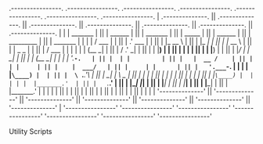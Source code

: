  .----------------.  .----------------.  .----------------.  .----------------.  .----------------.  .----------------.  .----------------. 
| .--------------. || .--------------. || .--------------. || .--------------. || .--------------. || .--------------. || .--------------. |
| |    _______   | || |     ______   | || |  _______     | || |     _____    | || |   ______     | || |  _________   | || |    _______   | |
| |   /  ___  |  | || |   .' ___  |  | || | |_   __ \    | || |    |_   _|   | || |  |_   __ \   | || | |  _   _  |  | || |   /  ___  |  | |
| |  |  (__ \_|  | || |  / .'   \_|  | || |   | |__) |   | || |      | |     | || |    | |__) |  | || | |_/ | | \_|  | || |  |  (__ \_|  | |
| |   '.___`-.   | || |  | |         | || |   |  __ /    | || |      | |     | || |    |  ___/   | || |     | |      | || |   '.___`-.   | |
| |  |`\____) |  | || |  \ `.___.'\  | || |  _| |  \ \_  | || |     _| |_    | || |   _| |_      | || |    _| |_     | || |  |`\____) |  | |
| |  |_______.'  | || |   `._____.'  | || | |____| |___| | || |    |_____|   | || |  |_____|     | || |   |_____|    | || |  |_______.'  | |
| |              | || |              | || |              | || |              | || |              | || |              | || |              | |
| '--------------' || '--------------' || '--------------' || '--------------' || '--------------' || '--------------' || '--------------' |
 '----------------'  '----------------'  '----------------'  '----------------'  '----------------'  '----------------'  '----------------' 

 Utility Scripts
